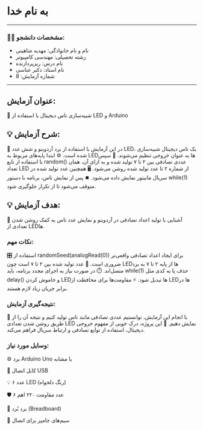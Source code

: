 # به نام خدا

---

### 👩‍🎓 مشخصات دانشجو:

- نام و نام خانوادگی: مهدیه شاهینی
- رشته تحصیلی: مهندسی کامپیوتر  
- نام درس: ریزپردازنده  
- نام استاد: دکتر عباسی
- شماره آزمایش: 8

---

## عنوان آزمایش:
🎲 شبیه‌سازی تاس دیجیتال با استفاده از LED و Arduino

## 💡 شرح آزمایش: 
🔧 در این آزمایش با استفاده از برد آردوینو و شش عدد LED، یک تاس دیجیتال شبیه‌سازی شده است.
⚙️ ابتدا پایه‌های مربوط به LEDها به عنوان خروجی تنظیم می‌شوند.
🔢 سپس با استفاده از تابع random() عددی تصادفی بین ۲ تا ۷ تولید شده و به ازای آن، همان تعداد LED از شماره ۲ تا عدد تولید شده روشن می‌شود.
🖥️ همچنین عدد تولید شده در سریال مانیتور نمایش داده می‌شود.
⏹️ پس از نمایش تاس، برنامه با دستور while(1) متوقف می‌شود تا از تکرار جلوگیری شود.

## 💡 هدف آزمایش:
🎯 آشنایی با تولید اعداد تصادفی در آردوینو و نمایش عدد تاس به کمک روشن شدن تعدادی از LEDها.


### نکات مهم: 
🎛️ استفاده از randomSeed(analogRead(0)) برای ایجاد اعداد تصادفی واقعی‌تر ضروری است.
🔢 عدد تولید شده بین ۲ تا ۷ است چون LEDها از پایه ۲ تا ۷ به برد متصل‌اند.
⏱️ در صورت نیاز به اجرای مجدد برنامه، باید while(1) حذف یا به کدی مثل delay() و خاموش کردن LEDها تبدیل شود.
⚡️ مقاومت‌ها برای محافظت از LEDها در برابر جریان زیاد لازم هستند.

### نتیجه‌گیری آزمایش:  
🎲 با انجام این آزمایش، توانستیم عددی تصادفی مانند تاس تولید کنیم و نتیجه آن را از طریق روشن شدن تعدادی LED نمایش دهیم.
📘 این پروژه، درک خوبی از مفهوم خروجی دیجیتال، استفاده از توابع تصادفی و ارتباط سریال فراهم می‌کند.

### وسایل مورد نیاز:  
⚙️ برد Arduino Uno یا مشابه

🔌 کابل اتصال USB

💡 ۶ عدد LED (رنگ دلخواه)

🛡️ ۶ عدد مقاومت ۲۲۰ اهم

🧱 برد بُرد (Breadboard)

🔗 سیم‌های جامپر برای اتصال
